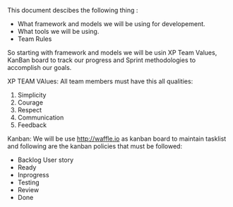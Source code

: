 This document descibes the following thing :

- What framework and models we will be using for developement.
- What tools we will be using.
- Team Rules

So starting with framework and models we will be usin XP Team Values, KanBan board to track our progress and Sprint methodologies to accomplish our goals.

XP TEAM VAlues:
All team members must have this all qualities:
1) Simplicity
2) Courage
3) Respect
4) Communication
5) Feedback

Kanban:
We will be use http://waffle.io as kanban board to maintain tasklist and following are the kanban policies that must be followed:
- Backlog
  User story
- Ready
- Inprogress
- Testing 
- Review
- Done 


